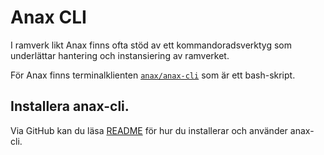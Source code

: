 Anax CLI
==========================

I ramverk likt Anax finns ofta stöd av ett kommandoradsverktyg som underlättar hantering och instansiering av ramverket.

För Anax finns terminalklienten [`anax/anax-cli`](https://github.com/canax/anax-cli) som är ett bash-skript.



Installera anax-cli.
--------------------------

Via GitHub kan du läsa [README](https://github.com/canax/anax-cli/blob/master/README.md) för hur du installerar och använder anax-cli.
